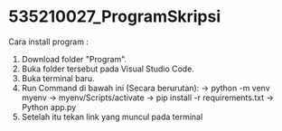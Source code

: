 # 535210027_ProgramSkripsi

Cara install program :
1. Download folder "Program".
2. Buka folder tersebut pada Visual Studio Code.
3. Buka terminal baru.
4. Run Command di bawah ini (Secara berurutan):
   -> python -m venv myenv
   -> myenv/Scripts/activate
   -> pip install -r requirements.txt
   -> Python app.py
5. Setelah itu tekan link yang muncul pada terminal
